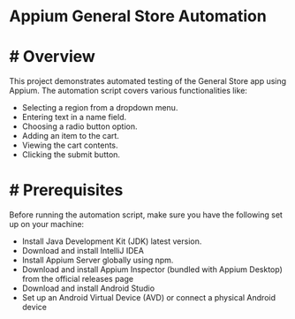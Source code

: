 # Appium General Store Automation
# # Overview
This project demonstrates automated testing of the General Store app using Appium. The automation script covers various functionalities like:
- Selecting a region from a dropdown menu.
- Entering text in a name field.
- Choosing a radio button option.
- Adding an item to the cart.
- Viewing the cart contents.
- Clicking the submit button.
# # Prerequisites
Before running the automation script, make sure you have the following set up on your machine:
- Install Java Development Kit (JDK) latest version.
- Download and install IntelliJ IDEA
- Install Appium Server globally using npm.
- Download and install Appium Inspector (bundled with Appium Desktop) from the official releases page
- Download and install Android Studio
- Set up an Android Virtual Device (AVD) or connect a physical Android device
